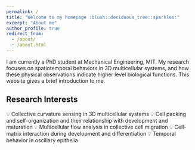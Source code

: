 ```yaml
---
permalink: /
title: "Welcome to my homepage :blush::deciduous_tree::sparkles:"
excerpt: "About me"
author_profile: true
redirect_from: 
  - /about/
  - /about.html
---
```


I am currently a PhD student at Mechanical Engineering, MIT. My research focuses on spatiotemporal behaviors in 3D multicellular systems, and how these physical observations indicate higher level biological functions. This website gives a brief introduction to me.



Research Interests
----
:bulb: Collective curvature sensing in 3D multicellular systems
:bulb: Cell packing and self-organization and their relationship with development and maturation
:bulb: Multicellular flow analysis in collective cell migration
:bulb: Cell-matrix interaction during development and differentiation
:bulb: Temporal behavior in oscillary epithelia




